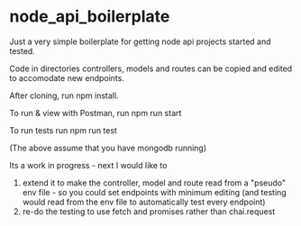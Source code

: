 # node_api_boilerplate

Just a very simple boilerplate for getting node api projects started and tested.

Code in directories controllers, models and routes can be copied and edited to accomodate new endpoints.

After cloning, run npm install.

To run & view with Postman, run npm run start

To run tests run npm run test

(The above assume that you have mongodb running)

Its a work in progress - next I would like to

1) extend it to make the controller, model and route read from a "pseudo" env file - so you could set endpoints with minimum editing 
(and testing would read from the env file to automatically test every endpoint)
2) re-do the testing to use fetch and promises rather than chai.request

